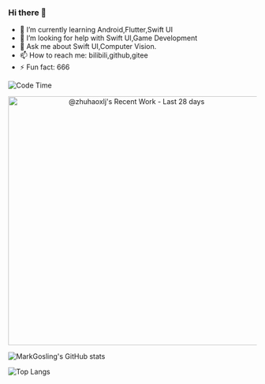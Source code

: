 ### Hi there 👋

- 🌱 I’m currently learning Android,Flutter,Swift UI
- 🤔 I’m looking for help with Swift UI,Game Development
- 💬 Ask me about Swift UI,Computer Vision.
- 📫 How to reach me: bilibili,github,gitee
- ⚡ Fun fact: 666

![Code Time](https://github-readme-stats.vercel.app/api/wakatime?username=zhuhaoxlj)

<a href="https://next.ossinsight.io/widgets/official/compose-currently-working-on?user_id=56185765&activity_type=all" target="_blank" style="display: block" align="center">
  <picture>
    <source media="(prefers-color-scheme: dark)" srcset="https://next.ossinsight.io/widgets/official/compose-currently-working-on/thumbnail.png?user_id=56185765&activity_type=all&image_size=auto&color_scheme=dark" width="504.5" height="auto">
    <img alt="@zhuhaoxlj's Recent Work - Last 28 days" src="https://next.ossinsight.io/widgets/official/compose-currently-working-on/thumbnail.png?user_id=56185765&activity_type=all&image_size=auto&color_scheme=light" width="504.5" height="auto">
  </picture>
</a>



![MarkGosling's GitHub stats](https://github-readme-stats.vercel.app/api?username=zhuhaoxlj&show_icons=true&count_private=true)

![Top Langs](https://github-readme-stats.vercel.app/api/top-langs/?username=zhuhaoxlj&langs_count=30&layout=compact&hide=html,Less)




